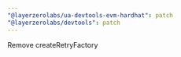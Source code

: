 ```yaml
---
"@layerzerolabs/ua-devtools-evm-hardhat": patch
"@layerzerolabs/devtools": patch
---
```


Remove createRetryFactory
